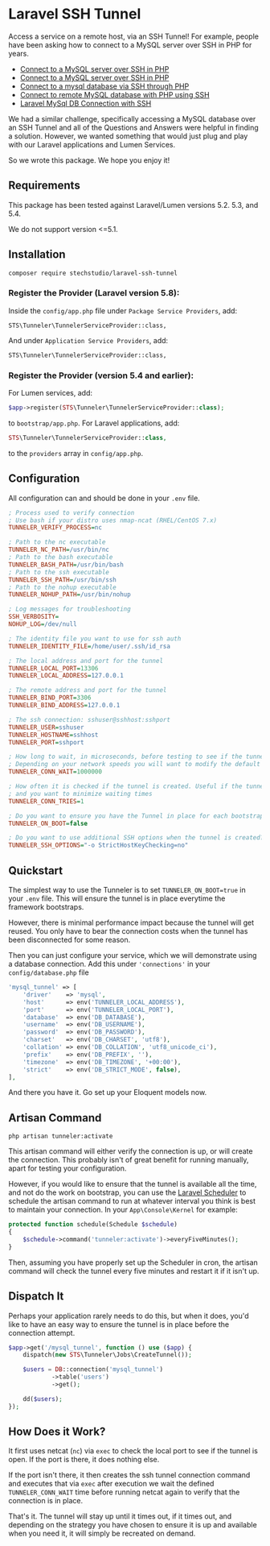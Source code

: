 # Laravel SSH Tunnel
Access a service on a remote host, via an SSH Tunnel! For example, people have been asking how to connect to a MySQL server over SSH in PHP for years.

 - [Connect to a MySQL server over SSH in PHP](http://stackoverflow.com/questions/464317/connect-to-a-mysql-server-over-ssh-in-php)
 - [Connect to a MySQL server over SSH in PHP](http://stackoverflow.com/questions/309615/connect-to-a-mysql-server-over-ssh-in-php)
 - [Connect to a mysql database via SSH through PHP](http://stackoverflow.com/questions/18069658/connect-to-a-mysql-database-via-ssh-through-php)
 - [Connect to remote MySQL database with PHP using SSH](http://stackoverflow.com/questions/4927056/connect-to-remote-mysql-database-with-php-using-ssh)
 - [Laravel MySql DB Connection with SSH](http://stackoverflow.com/questions/25495364/laravel-mysql-db-connection-with-ssh)

We had a similar challenge, specifically accessing a MySQL database over an SSH Tunnel and all of the Questions and Answers were helpful in finding a solution. However, we wanted something that would just plug and play with our Laravel applications and Lumen Services.

So we wrote this package. We hope you enjoy it!

## Requirements
This package has been tested against Laravel/Lumen versions 5.2. 5.3, and 5.4.

We do not support version <=5.1.

## Installation

```
composer require stechstudio/laravel-ssh-tunnel
```

### Register the Provider (Laravel version 5.8):

Inside the `config/app.php` file under `Package Service Providers`, add:

```STS\Tunneler\TunnelerServiceProvider::class,```

And under `Application Service Providers`, add:

```STS\Tunneler\TunnelerServiceProvider::class,```

### Register the Provider (version 5.4 and earlier):

For Lumen services, add:

```php
$app->register(STS\Tunneler\TunnelerServiceProvider::class);
```
to `bootstrap/app.php`. For Laravel applications, add:

```php
STS\Tunneler\TunnelerServiceProvider::class,
```

to the `providers` array in `config/app.php`.

## Configuration
All configuration can and should be done in your `.env` file.
```ini
; Process used to verify connection
; Use bash if your distro uses nmap-ncat (RHEL/CentOS 7.x) 
TUNNELER_VERIFY_PROCESS=nc

; Path to the nc executable
TUNNELER_NC_PATH=/usr/bin/nc
; Path to the bash executable
TUNNELER_BASH_PATH=/usr/bin/bash
; Path to the ssh executable
TUNNELER_SSH_PATH=/usr/bin/ssh
; Path to the nohup executable
TUNNELER_NOHUP_PATH=/usr/bin/nohup

; Log messages for troubleshooting
SSH_VERBOSITY=
NOHUP_LOG=/dev/null

; The identity file you want to use for ssh auth
TUNNELER_IDENTITY_FILE=/home/user/.ssh/id_rsa

; The local address and port for the tunnel
TUNNELER_LOCAL_PORT=13306
TUNNELER_LOCAL_ADDRESS=127.0.0.1

; The remote address and port for the tunnel
TUNNELER_BIND_PORT=3306
TUNNELER_BIND_ADDRESS=127.0.0.1

; The ssh connection: sshuser@sshhost:sshport
TUNNELER_USER=sshuser
TUNNELER_HOSTNAME=sshhost
TUNNELER_PORT=sshport

; How long to wait, in microseconds, before testing to see if the tunnel is created.
; Depending on your network speeds you will want to modify the default of .5 seconds
TUNNELER_CONN_WAIT=1000000

; How often it is checked if the tunnel is created. Useful if the tunnel creation is sometimes slow, 
; and you want to minimize waiting times 
TUNNELER_CONN_TRIES=1

; Do you want to ensure you have the Tunnel in place for each bootstrap of the framework?
TUNNELER_ON_BOOT=false

; Do you want to use additional SSH options when the tunnel is created?
TUNNELER_SSH_OPTIONS="-o StrictHostKeyChecking=no"
```

## Quickstart
The simplest way to use the Tunneler is to set `TUNNELER_ON_BOOT=true` in your `.env` file. This will ensure the tunnel is in place everytime the framework bootstraps.

However, there is minimal performance impact because the tunnel will get reused. You only have to bear the connection costs when the tunnel has been disconnected for some reason.

Then you can just configure your service, which we will demonstrate using a database connection. Add this under `'connections'` in your `config/database.php` file

```php
'mysql_tunnel' => [
    'driver'    => 'mysql',
    'host'      => env('TUNNELER_LOCAL_ADDRESS'),
    'port'      => env('TUNNELER_LOCAL_PORT'),
    'database'  => env('DB_DATABASE'),
    'username'  => env('DB_USERNAME'),
    'password'  => env('DB_PASSWORD'),
    'charset'   => env('DB_CHARSET', 'utf8'),
    'collation' => env('DB_COLLATION', 'utf8_unicode_ci'),
    'prefix'    => env('DB_PREFIX', ''),
    'timezone'  => env('DB_TIMEZONE', '+00:00'),
    'strict'    => env('DB_STRICT_MODE', false),
],
```
And there you have it. Go set up your Eloquent models now.

## Artisan Command
```
php artisan tunneler:activate
```

This artisan command will either verify the connection is up, or will create the connection. This probably isn't of great benefit for running manually, apart for testing your configuration.

However, if you would like to ensure that the tunnel is available all the time, and not do the work on bootstrap, you can use the [Laravel Scheduler](https://laravel.com/docs/5.3/scheduling) to schedule the artisan command to run at whatever interval you think is best to maintain your connection. In your `App\Console\Kernel` for example:

```php
protected function schedule(Schedule $schedule)
{
    $schedule->command('tunneler:activate')->everyFiveMinutes();
}
```

Then, assuming you have properly set up the Scheduler in cron, the artisan command will check the tunnel every five minutes and restart it if it isn't up.

## Dispatch It
Perhaps your application rarely needs to do this, but when it does, you'd like to have an easy way to ensure the tunnel is in place before the connection attempt.

```php
$app->get('/mysql_tunnel', function () use ($app) {
    dispatch(new STS\Tunneler\Jobs\CreateTunnel());

    $users = DB::connection('mysql_tunnel')
            ->table('users')
            ->get();

    dd($users);
});

```

## How Does it Work?
It first uses netcat (`nc`) via `exec` to check the local port to see if the tunnel is open. If the port is there, it does nothing else.

If the port isn't there, it then creates the ssh tunnel connection command and executes that via `exec` after execution we wait the defined `TUNNELER_CONN_WAIT` time before running netcat again to verify that the connection is in place.

That's it. The tunnel will stay up until it times out, if it times out, and depending on the strategy you have chosen to ensure it is up and available when you need it, it will simply be recreated on demand.

